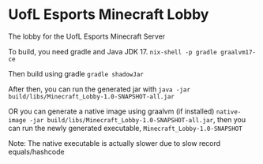 # UofL Esports Minecraft Lobby
The lobby for the UofL Esports Minecraft Server

To build, you need gradle and Java JDK 17. `nix-shell -p gradle graalvm17-ce`

Then build using gradle `gradle shadowJar`

After then, you can run the generated jar with `java -jar build/libs/Minecraft_Lobby-1.0-SNAPSHOT-all.jar`

OR you can generate a native image using graalvm (if installed) `native-image -jar build/libs/Minecraft_Lobby-1.0-SNAPSHOT-all.jar`, then you can run the newly generated executable, `Minecraft_Lobby-1.0-SNAPSHOT`

Note: The native executable is actually slower due to slow record equals/hashcode
